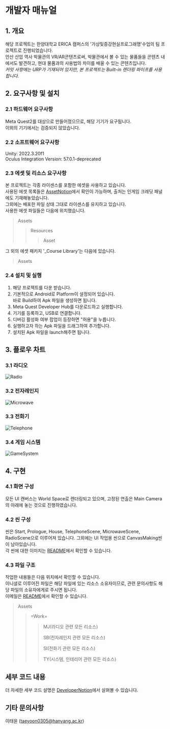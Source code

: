 # 개발자 매뉴얼
   
## 1. 개요
해당 프로젝트는 한양대학교 ERICA 캠퍼스의 '가상및증강현실프로그래맹'수업의 팀 프로젝트로 진행되었습니다.<br/>
안산 산업 역사 박물관의 VR/AR콘텐츠로써, 박물관에서 볼 수 있는 물품들을 콘텐츠 내에서도 발견하고, 현대 물품과의 사용법의 차이를 배울 수 있는 콘텐츠입니다.<br/>
*커밋 사항에는 URP가 기재되어 있지만, 본 프로젝트는 Built-in 렌더링 파이프를 사용합니다.*

## 2. 요구사항 및 설치
### 2.1 하드웨어 요구사항
Meta Quest2를 대상으로 만들어졌으므로, 해당 기기가 요구됩니다.<br/>
이외의 기기에서는 검증되지 않았습니다.

### 2.2 소프트웨어 요구사항
Unity: 2022.3.20f1<br/>
Oculus Integration Version: 57.0.1-deprecated

### 2.3 에셋 및 리소스 요구사항
본 프로젝트는 각종 라이센스를 포함한 에셋을 사용하고 있습니다.<br/>
사용된 에셋 목록들은 [AssetNotion](https://electric-scarf-ff3.notion.site/04ea9cb8ca04442e9c3b03f25d868af7?v=f1bf456884cf4011977100f0386b4ec8&pvs=4)에서 확인이 가능하며, 출처는 인게임 크레딧 패널에도 기재해놓았습니다.<br/>
그외에는 배포한 파일 상태 그대로 라이센스를 유지하고 있습니다.<br/>
사용한 에셋 파일들은 다음에 위치했습니다.
> Assets
> > Resources
> > > Asset

그 외의 에셋 패키지 '_Course Library'는 다음에 있습니다.
> Assets

### 2.4 설치 및 실행
1. 해당 프로젝트를 다운 받습니다.
2. 기본적으로 Android로 Platform이 설정되어 있습니다.<br/>
바로 Build하여 Apk 파일을 생성하면 됩니다.
3. Meta Quest Developer Hub를 다운로드하고 실행합니다.
4. 기기를 등록하고, USB로 연결합니다.
5. 디버깅 활성화 여부 팝업이 등장하면 "허용"을 누릅니다.
6. 실행하고자 하는 Apk 파일을 드래그하여 추가합니다.
7. 설치된 Apk 파일을 launch해주면 됩니다.

## 3. 플로우 차트
### 3.1 라디오
![Radio](https://github.com/TYParrot/TimeTravel/assets/73172379/dc2a3973-a7ae-4414-956b-3009d02cbaed)
### 3.2 전자레인지
![Microwave](https://github.com/TYParrot/TimeTravel/assets/73172379/f3dbb986-1fe9-4f5b-8be6-7d1951a4b3ec)
### 3.3 전화기
![Telephone](https://github.com/TYParrot/TimeTravel/assets/73172379/cb3767d8-79a4-4b5d-9fca-c0ac0b676209)
### 3.4 게임 시스템
![GameSystem](https://github.com/TYParrot/TimeTravel/assets/73172379/309524e2-e6e2-4004-9c36-b3b5695b4981)
   
## 4. 구현
### 4.1 화면 구성
모든 UI 캔버스는 World Space로 렌더링되고 있으며, 고정된 연출은 Main Camera의 아래에 놓는 것으로 진행하였습니다. 

### 4.2 씬 구성
씬은 Start, Prologue, House, TelephoneScene, MicrowaveScene, RadioScene으로 이루어져 있습니다.
그외에는 UI 작업용 씬으로 CanvasMaking씬이 남아있습니다.<br/>각 씬에 대한 이미지는 [README](https://github.com/TYParrot/TimeTravel)에서 확인할 수 있습니다. 

### 4.3 파일 구조
작업한 내용들은 다음 위치에서 확인할 수 있습니다.<br/>
이니셜로 이루어진 파일은 해당 파일에 있는 리소스 소유자이므로, 
관련 문의사항도 해당 파일의 소유자에게로 주시면 됩니다.<br/>
이메일은 [README](https://github.com/TYParrot/TimeTravel)에서 확인할 수 있습니다.
> Assets
> > =Work=
> > > MJ(라디오 관련 모든 리소스)
> > >
> > > SB(전자레인지 관련 모든 리소스)
> > > 
> > > SI(전화기 관련 모든 리소스)
> > > 
> > > TY(시스템, 인테리어 관련 모든 리소스)


## 세부 코드 내용
더 자세한 세부 코드 설명은 [DeveloperNotion](https://www.notion.so/06b29314b25a4c9fab9cf6bb61b235f4?pvs=4)에서 살펴볼 수 있습니다. 

## 기타 문의사항
이태윤 (taeyoon0305@hanyang.ac.kr)
